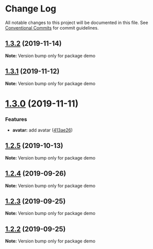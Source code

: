 # Change Log

All notable changes to this project will be documented in this file.
See [Conventional Commits](https://conventionalcommits.org) for commit guidelines.

## [1.3.2](https://github.com/Astrocoders/astro-design/compare/demo@1.3.1...demo@1.3.2) (2019-11-14)

**Note:** Version bump only for package demo





## [1.3.1](https://github.com/Astrocoders/astro-design/compare/demo@1.3.0...demo@1.3.1) (2019-11-12)

**Note:** Version bump only for package demo





# [1.3.0](https://github.com/Astrocoders/astro-design/compare/demo@1.2.5...demo@1.3.0) (2019-11-11)


### Features

* **avatar:** add avatar ([413ae26](https://github.com/Astrocoders/astro-design/commit/413ae267c97b406b3eda95d0887aa0c89e6ad2e1))





## [1.2.5](https://github.com/Astrocoders/astro-design/compare/demo@1.2.4...demo@1.2.5) (2019-10-13)

**Note:** Version bump only for package demo





## [1.2.4](https://github.com/Astrocoders/astro-design/compare/demo@1.2.3...demo@1.2.4) (2019-09-26)

**Note:** Version bump only for package demo





## [1.2.3](https://github.com/Astrocoders/astro-design/compare/demo@1.2.2...demo@1.2.3) (2019-09-25)

**Note:** Version bump only for package demo





## [1.2.2](https://github.com/Astrocoders/astro-design/compare/demo@1.2.1...demo@1.2.2) (2019-09-25)

**Note:** Version bump only for package demo
